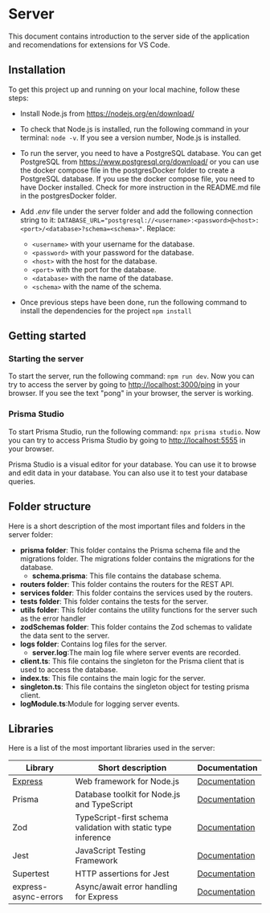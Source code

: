 # Server

This document contains introduction to the server side of the application and recomendations for extensions for VS Code.

## Installation

To get this project up and running on your local machine, follow these steps:

* Install Node.js from <https://nodejs.org/en/download/>
* To check that Node.js is installed, run the following command in your terminal: `node -v`. If you see a version number, Node.js is installed.
* To run the server, you need to have a PostgreSQL database. You can get PostgreSQL from <https://www.postgresql.org/download/> or you can use the docker compose file in the postgresDocker folder to create a PostgreSQL database. If you use the docker compose file, you need to have Docker installed. Check for more instruction in the README.md file in the postgresDocker folder.
* Add *.env* file under the server folder and add the following connection string to it: `DATABASE_URL="postgresql://<username>:<password>@<host>:<port>/<database>?schema=<schema>"`. Replace:

  * `<username>` with your username for the database.
  * `<password>` with your password for the database.
  * `<host>` with the host for the database.
  * `<port>` with the port for the database.
  * `<database>` with the name of the database.
  * `<schema>` with the name of the schema.

* Once previous steps have been done, run the following command to install the dependencies for the project `npm install`

## Getting started

### Starting the server

To start the server, run the following command: `npm run dev`. Now you can try to access the server by going to <http://localhost:3000/ping> in your browser. If you see the text "pong" in your browser, the server is working.

### Prisma Studio

To start Prisma Studio, run the following command: `npx prisma studio`. Now you can try to access Prisma Studio by going to <http://localhost:5555> in your browser.

Prisma Studio is a visual editor for your database. You can use it to browse and edit data in your database. You can also use it to test your database queries.

## Folder structure

Here is a short description of the most important files and folders in the server folder:

* **prisma folder**: This folder contains the Prisma schema file and the migrations folder. The migrations folder contains the migrations for the database. 
  * **schema.prisma**: This file contains the database schema.
* **routers folder**: This folder contains the routers for the REST API.
* **services folder**: This folder contains the services used by the routers.
* **tests folder**: This folder contains the tests for the server.
* **utils folder**: This folder contains the utility functions for the server such as the error handler
* **zodSchemas folder**: This folder contains the Zod schemas to validate the data sent to the server.
* **logs folder**:  Contains log files for the server.
  * **server.log**:The main log file where server events are recorded.
* **client.ts**: This file contains the singleton for the Prisma client that is used to access the database.
* **index.ts**: This file contains the main logic for the server.
* **singleton.ts**: This file contains the singleton object for testing prisma client.
* **logModule.ts**:Module for logging server events.


## Libraries

Here is a list of the most important libraries used in the server:

| Library | Short description | Documentation |
| --- | --- | --- |
| [Express](https://expressjs.com/) | Web framework for Node.js | [Documentation](https://expressjs.com/en/5x/api.html) |
| Prisma | Database toolkit for Node.js and TypeScript | [Documentation](https://www.prisma.io/docs/) |
| Zod | TypeScript-first schema validation with static type inference | [Documentation](https://zod.dev/) |
| Jest | JavaScript Testing Framework | [Documentation](https://jestjs.io/docs/getting-started) |
| Supertest | HTTP assertions for Jest | [Documentation](https://github.com/ladjs/supertest#readme) |
| express-async-errors | Async/await error handling for Express | [Documentation](https://github.com/davidbanham/express-async-errors#readme) |

